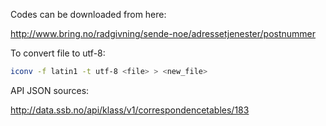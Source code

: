 Codes can be downloaded from here:

http://www.bring.no/radgivning/sende-noe/adressetjenester/postnummer

To convert file to utf-8:

  ```sh
  iconv -f latin1 -t utf-8 <file> > <new_file>
  ```

API JSON sources:

http://data.ssb.no/api/klass/v1/correspondencetables/183

